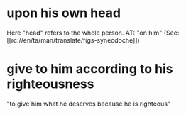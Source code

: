 # upon his own head

Here "head" refers to the whole person. AT: "on him" (See: [[rc://en/ta/man/translate/figs-synecdoche]])

# give to him according to his righteousness

"to give him what he deserves because he is righteous"

